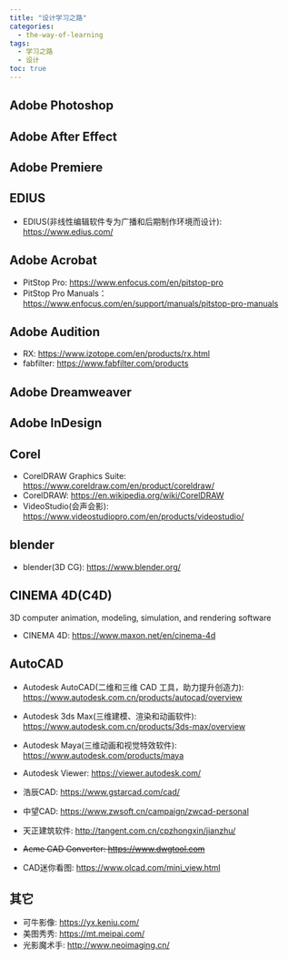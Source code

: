 ```yaml
---
title: "设计学习之路"
categories:
  - the-way-of-learning
tags:
  - 学习之路
  - 设计
toc: true
---
```


## Adobe Photoshop

## Adobe After Effect

## Adobe Premiere

## EDIUS

* EDIUS(非线性编辑软件专为广播和后期制作环境而设计): <https://www.edius.com/>

## Adobe Acrobat

* PitStop Pro: <https://www.enfocus.com/en/pitstop-pro>
* PitStop Pro Manuals：<https://www.enfocus.com/en/support/manuals/pitstop-pro-manuals>

## Adobe Audition

* RX: <https://www.izotope.com/en/products/rx.html>
* fabfilter: <https://www.fabfilter.com/products>

## Adobe Dreamweaver

## Adobe InDesign

## Corel

* CorelDRAW Graphics Suite: <https://www.coreldraw.com/en/product/coreldraw/>
* CorelDRAW: <https://en.wikipedia.org/wiki/CorelDRAW>
* VideoStudio(会声会影): <https://www.videostudiopro.com/en/products/videostudio/>

## blender

* blender(3D CG): <https://www.blender.org/>

## CINEMA 4D(C4D)

3D computer animation, modeling, simulation, and rendering software

* CINEMA 4D: <https://www.maxon.net/en/cinema-4d>

## AutoCAD

* Autodesk AutoCAD(二维和三维 CAD 工具，助力提升创造力): <https://www.autodesk.com.cn/products/autocad/overview>
* Autodesk 3ds Max(三维建模、渲染和动画软件): <https://www.autodesk.com.cn/products/3ds-max/overview>
* Autodesk Maya(三维动画和视觉特效软件): <https://www.autodesk.com/products/maya>
* Autodesk Viewer: <https://viewer.autodesk.com/>

* 浩辰CAD: <https://www.gstarcad.com/cad/>
* 中望CAD: <https://www.zwsoft.cn/campaign/zwcad-personal>
* 天正建筑软件: <http://tangent.com.cn/cpzhongxin/jianzhu/>
* ~~Acme CAD Converter: <https://www.dwgtool.com>~~
* CAD迷你看图: <https://www.olcad.com/mini_view.html>

## 其它

* 可牛影像: <https://yx.keniu.com/>
* 美图秀秀: <https://mt.meipai.com/>
* 光影魔术手: <http://www.neoimaging.cn/>
